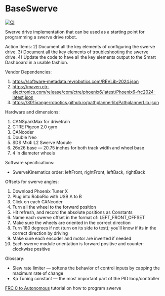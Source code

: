# BaseSwerve
[![CI](https://github.com/Pearadox/BaseSwerve/actions/workflows/main.yml/badge.svg?branch=main)](https://github.com/Pearadox/2024AlphaBot/actions/workflows/main.yml)

Swerve drive implementation that can be used as a starting point for programming a swerve drive robot.

 Action Items:
2) Document all the key elements of configuring the swerve drive.
3) Document all the key elements of troubleshooting the swerve drive.
4) Update the code to have all the key elements output to the Smart Dashboard in a usable fashion.

 Vendor Dependencies:
1) https://software-metadata.revrobotics.com/REVLib-2024.json
2) https://maven.ctr-electronics.com/release/com/ctre/phoenix6/latest/Phoenix6-frc2024-latest.json
3) https://3015rangerrobotics.github.io/pathplannerlib/PathplannerLib.json

 Hardware and dimensions:
1. CANSparkMax for drivetrain
2. CTRE Pigeon 2.0 gyro
3. CANcoder
4. Double Neo
5. SDS Mk4i L2 Swerve Module
6. 26x26 base — 20.75 inches for both track width and wheel base
7. 4 in diameter wheels

 Software specifications:
- SwerveKinematics order: leftFront, rightFront, leftBack, rightBack

Offsets for swerve angles:
1. Download Phoenix Tuner X
2. Plug into RoboRio with USB A to B
3. Click on each CANcoder
4. Turn all the wheel to the forward position
5. Hit refresh, and record the absolute positions as Constants
6. Name each swerve offset in the format of: LEFT_FRONT_OFFSET
7. Make sure the wheels are oriented in the correct direction 
8. Turn 180 degrees if not (turn on its side to test); you'll know if its in the correct direction by driving
9. Make sure each encoder and motor are inverted if needed
10. Each swerve module orientation is forward positive and counter-clockwise positive

Glossary:
- Slew rate limiter — softens the behavior of control inputs by capping the maximum rate of change
- Kp Tuning constant — the most important part of the PID loop/controller
    
[FRC 0 to Autonomous](https://youtu.be/0Xi9yb1IMyA) tutorial on how to program swerve
